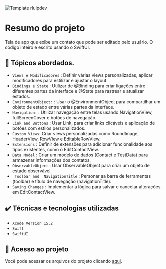 
![Template rluipdev]()
 # Resumo do projeto
Tela de app que exibe um contato que pode ser editado pelo usuário. O código inteiro é escrito usando o SwiftUI.

## 🔨 Tópicos abordados.
 
- `Views e Modificadores` : Definir várias views personalizadas, aplicar modificadores para estilizar e ajustar o layout.
- `Bindings e State` :  Utilizar de @Binding para criar ligações entre diferentes partes da interface e @State para rastrear e atualizar estados.
- `EnvironmentObject:` : Usar o @EnvironmentObject para compartilhar um objeto de estado entre várias partes da interface.
-  `Navigation:` : Utilizar  navegação entre telas usando NavigationView, fullScreenCover e botões de navegação.
-  `Link and Buttons` :  Usar Link,  para criar links clicáveis e aplicação de botões com estilos personalizados.
- `Custom Views`: Criar views personalizadas como RoundImage, HeaderView, RowView e EditableRowView.
- `Extensions` : Definir de extensões para adicionar funcionalidade aos tipos existentes, como o EditContactView.
- `Data Model` : Criar  um modelo de dados (Contact e TestData) para armazenar informações dos contatos.
- `ObservableObject` : Usar ObservableObject para criar um objeto de estado observável.
- ` Toolbar and  NavigationTitle` : Personar aa barra de ferramentas (toolbar) e título de navegação (navigationTitle).
- `Saving Changes` : Implementar a lógica para salvar e cancelar alterações em EditContactView.

 
## ✔️ Técnicas e tecnologias utilizadas

- ``Xcode Version 15.2``
- ``Swift``
- ``SwiftUI``

## 📁 Acesso ao projeto
Você pode acessar os arquivos do projeto clicando [aqui]( https://github.com/rluispdev/100DaysOfSwift/tree/main/Project100DaysSwift.playground).
          
          
 
